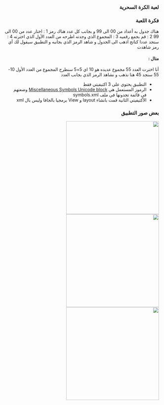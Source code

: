 
<div dir="rtl">
<br>

###  لعبة الكرة السحرية  
### فكرة اللعبة

هناك جدول به أعداد من 00 الى 99 و بجانب كل عدد هناك رمز 
1 :  اختار عدد من 00 الى 99 
2 : قم بجمع رقميه
3 : المجموع الذي وجدته اطرحه من العدد الأول الذي اخترته
4 : ستجد عددا كناتج اذهب الى الجدول و شاهد الرمز الذي بجانبه و التطبيق سيقول لك أي رمز شاهدت
#### متال :
أنا اخترت العدد 55 مجموع عديده هو 10 اي 5+5 سنطرح المجموع من العدد الأول 10-55 سنجد 45 هنا نذهب و نشاهذ الرمز الذي بجانب العدد
- التطبيق يحتوي على 3 اكتيفيتي فقط
- الرموز المستعمل هي [Miscellaneous Symbols Unicode block](https://en.wikipedia.org/wiki/Miscellaneous_Symbols) وضعتهم في قائمة تجدونها في ملف symbols.xml 
- الأكتيفيتي الثانية قمت بانشاء layout و View برمجيا بالجافا وليس بال xml 

### بعض صور التطبيق 

<img src="https://d2uofabwotszv7.cloudfront.net/original/3X/3/2/324a8b3b8e4643512b889464038ceb4330b5bfea.png" height="300px">
<img src="https://d2uofabwotszv7.cloudfront.net/original/3X/c/c/cc2f7046cb54ac7325fea2d0649cc3c40d73a66a.png" height="300px">
<img src="https://d2uofabwotszv7.cloudfront.net/original/3X/e/a/ea856ef4cf7870fb9fe2d491a2db8cedd20dffac.jpeg" height="300px">

</div>


